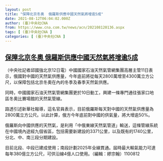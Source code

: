 ```yaml
---
layout: post
title: "保障北京冬奧  俄羅斯供應中國天然氣將增逾5成"
date: 2021-08-12T06:04:02.000Z
author: (臺)中央社CNA
from: https://www.cna.com.tw/news/acn/202108120136.aspx
tags: [ (臺)中央社CNA ]
categories: [ (臺)中央社CNA ]
---
```

<!--1628748242000-->
[保障北京冬奧  俄羅斯供應中國天然氣將增逾5成](https://www.cna.com.tw/news/acn/202108120136.aspx)
------

<div>
<div></div><div class="paragraph"><p>（中央社記者邱國強北京12日電）中國國家石油天然氣管網集團高層主管11日表示，俄國對中國的天然氣供應量，今年底前將從每天2800萬增至4300萬立方公尺，以保障包括北京冬奧在內的冬季及春季天然氣供應。</p><p>同時，中國國家石油天然氣管網集團更於10日動工，興建一條專門通往張家口地區冬奧比賽場館的天然氣管線。</p><p>路透引述新華社報導，這名官員表示，目前俄羅斯每天對中國的天然氣供應量為2800萬立方公尺。以此計算，俄方今年底前對中國的供氣量，將大增逾50%。</p><p>俄羅斯向中國供應的天然氣，是利用「中俄東線天然氣管道」輸送，這條管線系統在中國境內途經九個省區，包括需要新建設的3371公里，以及既有的1740公里，分北、中、南三段分期建設。</p><p>目前北段、中段已建成使用；南段計劃2025年全線貫通。屆時最大輸氣能力可達每年380億立方公尺，可供沿線4億人口使用。（編輯：繆宗翰）1100812</p></div>
</div>
